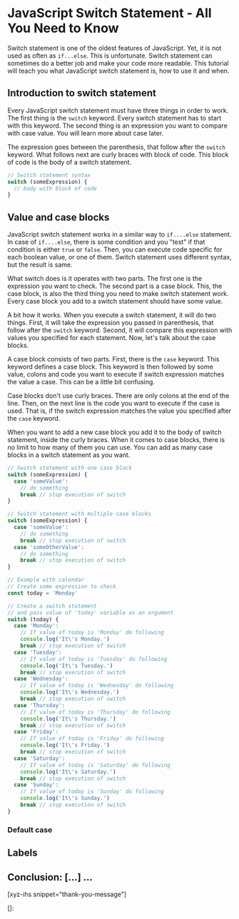 # JavaScript Switch Statement - All You Need to Know

Switch statement is one of the oldest features of JavaScript. Yet, it is not used as often as `if...else`. This is unfortunate. Switch statement can sometimes do a better job and make your code more readable. This tutorial will teach you what JavaScript switch statement is, how to use it and when.
<!--more-->
<!--
Table of Contents:
## h2
### h3
### h3
## h2
## Conclusion: [...] ...
-->

## Introduction to switch statement

Every JavaScript switch statement must have three things in order to work. The first thing is the `switch` keyword. Every switch statement has to start with this keyword. The second thing is an expression you want to compare with case value. You will learn more about case later.

The expression goes between the parenthesis, that follow after the `switch` keyword. What follows next are curly braces with block of code. This block of code is the body of a switch statement.

```JavaScript
// Switch statement syntax
switch (someExpression) {
  // body with block of code
}
```

## Value and case blocks

JavaScript switch statement works in a similar way to `if....else` statement. In case of `if....else`, there is some condition and you "test" if that condition is either `true` or `false`. Then, you can execute code specific for each boolean value, or one of them. Switch statement uses different syntax, but the result is same.

What switch does is it operates with two parts. The first one is the expression you want to check. The second part is a case block. This, the case block, is also the third thing you need to make switch statement work. Every case block you add to a switch statement should have some value.

A bit how it works. When you execute a switch statement, it will do two things. First, it will take the expression you passed in parenthesis, that follow after the `switch` keyword. Second, it will compare this expression with values you specified for each statement. Now, let's talk about the case blocks.

A case block consists of two parts. First, there is the `case` keyword. This keyword defines a case block. This keyword is then followed by some value, colons and code you want to execute if switch expression matches the value a case. This can be a little bit confusing.

Case blocks don't use curly braces. There are only colons at the end of the line. Then, on the next line is the code you want to execute if the case is used. That is, if the switch expression matches the value you specified after the `case` keyword.

When you want to add a new case block you add it to the body of switch statement, inside the curly braces. When it comes to case blocks, there is no limit to how many of them you can use. You can add as many case blocks in a switch statement as you want.

```JavaScript
// Switch statement with one case block
switch (someExpression) {
  case 'someValue':
    // do something
    break // stop execution of switch
}

// Switch statement with multiple case blocks
switch (someExpression) {
  case 'someValue':
    // do something
    break // stop execution of switch
  case 'someOtherValue':
    // do something
    break // stop execution of switch
}

// Example with calendar
// Create some expression to check
const today = 'Monday'

// Create a switch statement
// and pass value of 'today' variable as an argument
switch (today) {
  case 'Monday':
    // If value of today is 'Monday' do following
    console.log('It\'s Monday.')
    break // stop execution of switch
  case 'Tuesday':
    // If value of today is 'Tuesday' do following
    console.log('It\'s Tuesday.')
    break // stop execution of switch
  case 'Wednesday':
    // If value of today is 'Wednesday' do following
    console.log('It\'s Wednesday.')
    break // stop execution of switch
  case 'Thursday':
    // If value of today is 'Thursday' do following
    console.log('It\'s Thursday.')
    break // stop execution of switch
  case 'Friday':
    // If value of today is 'Friday' do following
    console.log('It\'s Friday.')
    break // stop execution of switch
  case 'Saturday':
    // If value of today is 'Saturday' do following
    console.log('It\'s Saturday.')
    break // stop execution of switch
  case 'Sunday':
    // If value of today is 'Sunday' do following
    console.log('It\'s Sunday.')
    break // stop execution of switch
}
```

### Default case

## Labels

## Conclusion: [...] ...

[xyz-ihs snippet="thank-you-message"]

<!-- ### Links -->
[]:

<!--
### Meta:
-
-->

<!--
### Keywords:
- javascript switch statement
- switch statement
-->

<!--
### Resources:
- https://love2dev.com/blog/javascript-switch-statement/
- https://developer.mozilla.org/en-US/docs/Web/JavaScript/Reference/Statements/switch
- https://javascript.info/switch
- https://javascript.info/ifelse
-->

